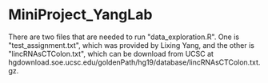 # MiniProject_YangLab

There are two files that are needed to run "data_exploration.R". One is "test_assignment.txt", which was provided by Lixing Yang, and the other is "lincRNAsCTColon.txt", which can be download from UCSC at hgdownload.soe.ucsc.edu/goldenPath/hg19/database/lincRNAsCTColon.txt.gz.
